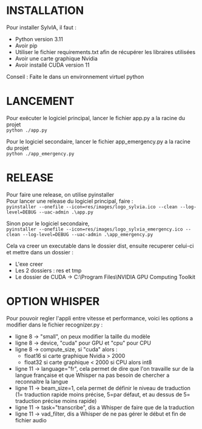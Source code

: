 # INSTALLATION

Pour installer SylvIA, il faut :

- Python version 3.11
- Avoir pip
- Utiliser le fichier requirements.txt afin de récupérer les libraires utilisées
- Avoir une carte graphique Nvidia
- Avoir installé CUDA version 11

Conseil : Faite le dans un environnement virtuel python

# LANCEMENT

Pour exécuter le logiciel principal, lancer le fichier app.py a la racine du projet<br>
```python ./app.py```

Pour le logiciel secondaire, lancer le fichier app_emergency.py a la racine du projet<br>
``python ./app_emergency.py``

# RELEASE

Pour faire une release, on utilise pyinstaller<br>
Pour lancer une release du logiciel principal, faire :<br>
``pyinstaller --onefile --icon=res/images/logo_sylvia.ico --clean --log-level=DEBUG --uac-admin .\app.py``

Sinon pour le logiciel secondaire,<br>
``pyinstaller --onefile --icon=res/images/logo_sylvia_emergency.ico --clean --log-level=DEBUG --uac-admin .\app_emergency.py``

Cela va creer un executable dans le dossier dist, ensuite recuperer celui-ci et mettre dans un dossier :
- L'exe creer
- Les 2 dossiers : res et tmp
- Le dossier de CUDA -> C:\Program Files\NVIDIA GPU Computing Toolkit

# OPTION WHISPER

Pour pouvoir regler l'appli entre vitesse et performance, voici les options a modifier dans le fichier recognizer.py :
- ligne 8 -> "small", on peux modifier la taille du modèle
- ligne 8 -> device, "cuda" pour GPU et "cpu" pour CPU
- ligne 8 -> compute_size, si "cuda" alors :
  - float16 si carte graphique Nvidia > 2000
  - float32 si carte graphique < 2000
  si CPU alors int8
- ligne 11 -> language="fr", cela permet de dire que l'on travaille sur de la langue française et que Whisper na pas besoin de chercher a reconnaitre la langue
- ligne 11 -> beam_size=1, cela permet de définir le niveau de traduction (1= traduction rapide moins précise, 5=par défaut, et au dessus de 5= traduction précise moins rapide)
- ligne 11 -> task="transcribe", dis a Whisper de faire que de la traduction
- ligne 11 -> vad_filter, dis a Whisper de ne pas gérer le début et fin de fichier audio
